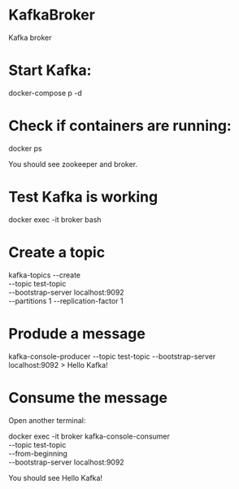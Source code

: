 # KafkaBroker
Kafka broker

# Start Kafka:
docker-compose p -d

# Check if containers are running:
docker ps

You should see zookeeper and broker.

# Test Kafka is working
docker exec -it broker bash

# Create a topic
kafka-topics --create \
  --topic test-topic \
  --bootstrap-server localhost:9092 \
  --partitions 1 --replication-factor 1

# Produde a message
kafka-console-producer --topic test-topic --bootstrap-server localhost:9092 > Hello Kafka!

# Consume the message
Open another terminal:

docker exec -it broker kafka-console-consumer \
  --topic test-topic \
  --from-beginning \
  --bootstrap-server localhost:9092

You should see
Hello Kafka!


